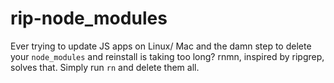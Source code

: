 # rip-node_modules

Ever trying to update JS apps on Linux/ Mac and the damn step to delete your `node_modules` and reinstall is taking too long? rnmn, inspired by ripgrep, solves that. Simply run `rn` and delete them all.
